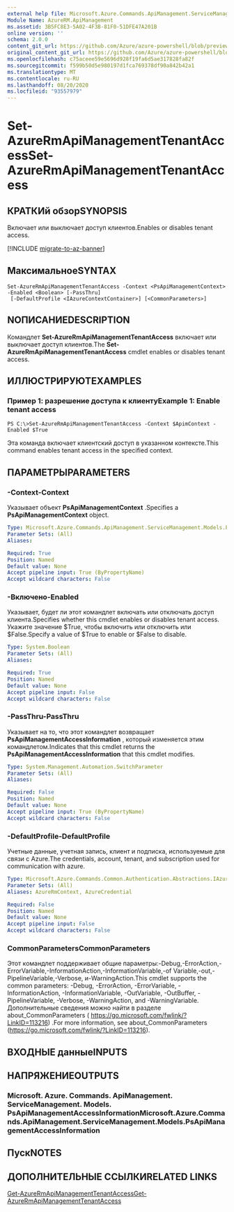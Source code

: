 ```yaml
---
external help file: Microsoft.Azure.Commands.ApiManagement.ServiceManagement.dll-Help.xml
Module Name: AzureRM.ApiManagement
ms.assetid: 3B5FC8E3-5A02-4F3B-81F0-51DFE47A201B
online version: ''
schema: 2.0.0
content_git_url: https://github.com/Azure/azure-powershell/blob/preview/src/ResourceManager/ApiManagement/Commands.ApiManagement/help/Set-AzureRmApiManagementTenantAccess.md
original_content_git_url: https://github.com/Azure/azure-powershell/blob/preview/src/ResourceManager/ApiManagement/Commands.ApiManagement/help/Set-AzureRmApiManagementTenantAccess.md
ms.openlocfilehash: c75aceee59e5696d928f19fa6d5ae317828fa82f
ms.sourcegitcommit: f599b50d5e980197d1fca769378df90a842b42a1
ms.translationtype: MT
ms.contentlocale: ru-RU
ms.lasthandoff: 08/20/2020
ms.locfileid: "93557979"
---
```

# <span data-ttu-id="7c686-101">Set-AzureRmApiManagementTenantAccess</span><span class="sxs-lookup"><span data-stu-id="7c686-101">Set-AzureRmApiManagementTenantAccess</span></span>

## <span data-ttu-id="7c686-102">КРАТКИй обзор</span><span class="sxs-lookup"><span data-stu-id="7c686-102">SYNOPSIS</span></span>
<span data-ttu-id="7c686-103">Включает или выключает доступ клиентов.</span><span class="sxs-lookup"><span data-stu-id="7c686-103">Enables or disables tenant access.</span></span>

[!INCLUDE [migrate-to-az-banner](../../includes/migrate-to-az-banner.md)]

## <span data-ttu-id="7c686-104">Максимальное</span><span class="sxs-lookup"><span data-stu-id="7c686-104">SYNTAX</span></span>

```
Set-AzureRmApiManagementTenantAccess -Context <PsApiManagementContext> -Enabled <Boolean> [-PassThru]
 [-DefaultProfile <IAzureContextContainer>] [<CommonParameters>]
```

## <span data-ttu-id="7c686-105">NОПИСАНИЕ</span><span class="sxs-lookup"><span data-stu-id="7c686-105">DESCRIPTION</span></span>
<span data-ttu-id="7c686-106">Командлет **Set-AzureRmApiManagementTenantAccess** включает или выключает доступ клиентов.</span><span class="sxs-lookup"><span data-stu-id="7c686-106">The **Set-AzureRmApiManagementTenantAccess** cmdlet enables or disables tenant access.</span></span>

## <span data-ttu-id="7c686-107">ИЛЛЮСТРИРУЮТ</span><span class="sxs-lookup"><span data-stu-id="7c686-107">EXAMPLES</span></span>

### <span data-ttu-id="7c686-108">Пример 1: разрешение доступа к клиенту</span><span class="sxs-lookup"><span data-stu-id="7c686-108">Example 1: Enable tenant access</span></span>
```
PS C:\>Set-AzureRmApiManagementTenantAccess -Context $ApimContext -Enabled $True
```

<span data-ttu-id="7c686-109">Эта команда включает клиентский доступ в указанном контексте.</span><span class="sxs-lookup"><span data-stu-id="7c686-109">This command enables tenant access in the specified context.</span></span>

## <span data-ttu-id="7c686-110">ПАРАМЕТРЫ</span><span class="sxs-lookup"><span data-stu-id="7c686-110">PARAMETERS</span></span>

### <span data-ttu-id="7c686-111">-Context</span><span class="sxs-lookup"><span data-stu-id="7c686-111">-Context</span></span>
<span data-ttu-id="7c686-112">Указывает объект **PsApiManagementContext** .</span><span class="sxs-lookup"><span data-stu-id="7c686-112">Specifies a **PsApiManagementContext** object.</span></span>

```yaml
Type: Microsoft.Azure.Commands.ApiManagement.ServiceManagement.Models.PsApiManagementContext
Parameter Sets: (All)
Aliases: 

Required: True
Position: Named
Default value: None
Accept pipeline input: True (ByPropertyName)
Accept wildcard characters: False
```

### <span data-ttu-id="7c686-113">-Включено</span><span class="sxs-lookup"><span data-stu-id="7c686-113">-Enabled</span></span>
<span data-ttu-id="7c686-114">Указывает, будет ли этот командлет включать или отключать доступ клиента.</span><span class="sxs-lookup"><span data-stu-id="7c686-114">Specifies whether this cmdlet enables or disables tenant access.</span></span>
<span data-ttu-id="7c686-115">Укажите значение $True, чтобы включить или отключить или $False.</span><span class="sxs-lookup"><span data-stu-id="7c686-115">Specify a value of $True to enable or $False to disable.</span></span>

```yaml
Type: System.Boolean
Parameter Sets: (All)
Aliases: 

Required: True
Position: Named
Default value: None
Accept pipeline input: False
Accept wildcard characters: False
```

### <span data-ttu-id="7c686-116">-PassThru</span><span class="sxs-lookup"><span data-stu-id="7c686-116">-PassThru</span></span>
<span data-ttu-id="7c686-117">Указывает на то, что этот командлет возвращает **PsApiManagementAccessInformation** , который изменяется этим командлетом.</span><span class="sxs-lookup"><span data-stu-id="7c686-117">Indicates that this cmdlet returns the **PsApiManagementAccessInformation** that this cmdlet modifies.</span></span>

```yaml
Type: System.Management.Automation.SwitchParameter
Parameter Sets: (All)
Aliases: 

Required: False
Position: Named
Default value: None
Accept pipeline input: True (ByPropertyName)
Accept wildcard characters: False
```

### <span data-ttu-id="7c686-118">-DefaultProfile</span><span class="sxs-lookup"><span data-stu-id="7c686-118">-DefaultProfile</span></span>
<span data-ttu-id="7c686-119">Учетные данные, учетная запись, клиент и подписка, используемые для связи с Azure.</span><span class="sxs-lookup"><span data-stu-id="7c686-119">The credentials, account, tenant, and subscription used for communication with azure.</span></span>

```yaml
Type: Microsoft.Azure.Commands.Common.Authentication.Abstractions.IAzureContextContainer
Parameter Sets: (All)
Aliases: AzureRmContext, AzureCredential

Required: False
Position: Named
Default value: None
Accept pipeline input: False
Accept wildcard characters: False
```

### <span data-ttu-id="7c686-120">CommonParameters</span><span class="sxs-lookup"><span data-stu-id="7c686-120">CommonParameters</span></span>
<span data-ttu-id="7c686-121">Этот командлет поддерживает общие параметры:-Debug,-ErrorAction,-ErrorVariable,-InformationAction,-InformationVariable,-of Variable,-out,-PipelineVariable,-Verbose, и-WarningAction.</span><span class="sxs-lookup"><span data-stu-id="7c686-121">This cmdlet supports the common parameters: -Debug, -ErrorAction, -ErrorVariable, -InformationAction, -InformationVariable, -OutVariable, -OutBuffer, -PipelineVariable, -Verbose, -WarningAction, and -WarningVariable.</span></span> <span data-ttu-id="7c686-122">Дополнительные сведения можно найти в разделе about_CommonParameters ( https://go.microsoft.com/fwlink/?LinkID=113216) .</span><span class="sxs-lookup"><span data-stu-id="7c686-122">For more information, see about_CommonParameters (https://go.microsoft.com/fwlink/?LinkID=113216).</span></span>

## <span data-ttu-id="7c686-123">ВХОДНЫЕ данные</span><span class="sxs-lookup"><span data-stu-id="7c686-123">INPUTS</span></span>

## <span data-ttu-id="7c686-124">НАПРЯЖЕНИЕ</span><span class="sxs-lookup"><span data-stu-id="7c686-124">OUTPUTS</span></span>

### <span data-ttu-id="7c686-125">Microsoft. Azure. Commands. ApiManagement. ServiceManagement. Models. PsApiManagementAccessInformation</span><span class="sxs-lookup"><span data-stu-id="7c686-125">Microsoft.Azure.Commands.ApiManagement.ServiceManagement.Models.PsApiManagementAccessInformation</span></span>

## <span data-ttu-id="7c686-126">Пуск</span><span class="sxs-lookup"><span data-stu-id="7c686-126">NOTES</span></span>

## <span data-ttu-id="7c686-127">ДОПОЛНИТЕЛЬНЫЕ ССЫЛКИ</span><span class="sxs-lookup"><span data-stu-id="7c686-127">RELATED LINKS</span></span>

[<span data-ttu-id="7c686-128">Get-AzureRmApiManagementTenantAccess</span><span class="sxs-lookup"><span data-stu-id="7c686-128">Get-AzureRmApiManagementTenantAccess</span></span>](./Get-AzureRmApiManagementTenantAccess.md)


